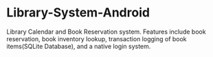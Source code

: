 # Library-System-Android
Library Calendar and Book Reservation system. Features include book reservation, book inventory lookup, transaction logging of book items(SQLite Database), and a native login system.
